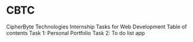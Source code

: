 # CBTC
CipherByte Technologies Internship Tasks for Web Development
Table of contents
Task 1: Personal Portfolio
Task 2: To do list app
